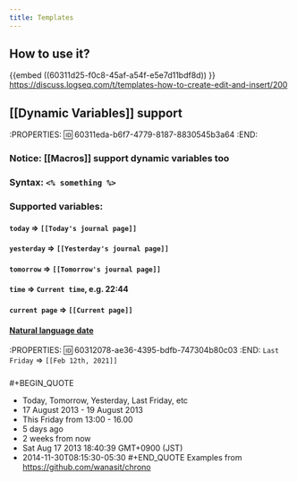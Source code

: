 ```yaml
---
title: Templates
---
```


## **How to use it?**
{{embed ((60311d25-f0c8-45af-a54f-e5e7d11bdf8d)) }} 
https://discuss.logseq.com/t/templates-how-to-create-edit-and-insert/200
## [[Dynamic Variables]] support
:PROPERTIES:
:id: 60311eda-b6f7-4779-8187-8830545b3a64
:END:
### **Notice:** [[Macros]] support dynamic variables too
### **Syntax:** `<% something %>`
### **Supported variables:**
#### `today` => `[[Today's journal page]]`
#### `yesterday` => `[[Yesterday's journal page]]`
#### `tomorrow` => `[[Tomorrow's journal page]]`
#### `time` => `Current time`, e.g. 22:44
#### `current page` => `[[Current page]]`
#### [Natural language date](https://github.com/wanasit/chrono)
:PROPERTIES:
:id: 60312078-ae36-4395-bdfb-747304b80c03
:END:
`Last Friday` => `[[Feb 12th, 2021]]`
#####
#+BEGIN_QUOTE
- Today, Tomorrow, Yesterday, Last Friday, etc
- 17 August 2013 - 19 August 2013
- This Friday from 13:00 - 16.00
- 5 days ago
- 2 weeks from now
- Sat Aug 17 2013 18:40:39 GMT+0900 (JST)
- 2014-11-30T08:15:30-05:30
#+END_QUOTE
Examples from https://github.com/wanasit/chrono
